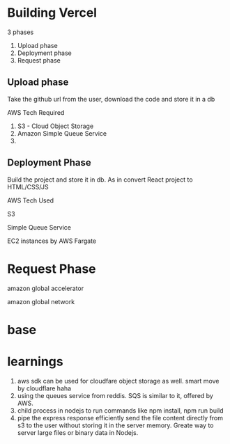# Building Vercel

3 phases

1. Upload phase
2. Deployment phase
3. Request phase


## Upload phase

Take the github url from the user, download the code and store it in a db



AWS Tech Required

1. S3 - Cloud Object Storage
2. Amazon Simple Queue Service
3.


## Deployment Phase

Build the project and store it in db. As in convert React project to HTML/CSS/JS


AWS Tech Used

S3

Simple Queue Service

EC2 instances by AWS Fargate


# Request Phase


amazon global accelerator

amazon global network
# base



# learnings
1. aws sdk can be used for cloudfare object storage as well. smart move by cloudflare haha
2. using the queues service from reddis. SQS is similar to it, offered by AWS.
3. child process in nodejs to run commands like npm install, npm run build
4. pipe the express response efficiently send the file content directly from s3 to the user without storing it in the server memory. Greate way to server large files or binary data in Nodejs.





